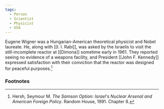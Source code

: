 ```yaml
---
tags:
  - Person
  - Scientist
  - Physicist
  - USA
---
```

Eugene Wigner was a Hungarian-American theoretical physicist and Nobel laureate. He, along with [[I. I. Rabi]], was asked by the Israelis to visit the still-incomplete reactor at [[Dimona]] sometime early in 1961. They reported seeing no evidence of a weapons facility, and President [[John F. Kennedy]] expressed satisfaction with their conviction that the reactor was designed for peaceful purposes.[^1]

### Footnotes

[^1]: Hersh, Seymour M. *The Samson Option: Israel's Nuclear Arsenal and American Foreign Policy*. Random House, 1991. Chapter 8.